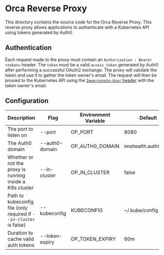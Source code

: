 # Orca Reverse Proxy
This directory contains the source code for the Orca Reverse Proxy.
This reverse proxy allows applications to authenticate with a Kubernetes API using tokens generated by Auth0.  

## Authentication
Each request made to the proxy must contain an `Authorization : Bearer <token>` header.
The `token` must be a valid `access_token` generated by Auth0 after performing a successful OAuth2 exchange. 
The proxy will validate the token and use it to gather the token owner's email. 
The request will then be proxied to the Kubernetes API using the [`Impersonate-User` header](https://kubernetes.io/docs/reference/access-authn-authz/authentication/#user-impersonation) with the token owner's email. 

## Configuration

| Description                                                          | Flag           | Environment Variable | Default             |
|----------------------------------------------------------------------|----------------|----------------------|---------------------|
| The port to listen on                                                | --port         | OP_PORT              | 8080                |
| The Auth0 domain                                                     | --auth0-domain | OP_AUTH0_DOMAIN      | imshealth.auth0.com |
| Whether or not the proxy is running inside a K8s cluster             | --in-cluster   | OP_IN_CLUSTER        | false               |
| Path to kubeconfig file (only required if `--in-cluster` is false)   | --kubeconfig   | KUBECONFIG           | ~/.kube/config      |
| Duration to cache valid auth tokens                                  | --token-expiry | OP_TOKEN_EXPIRY      | 60m                 |
